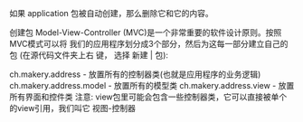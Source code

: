 如果 application 包被自动创建，那么删除它和它的内容。

创建包
Model-View-Controller (MVC)是一个非常重要的软件设计原则。按照MVC模式可以将
我们的应用程序划分成3个部分，然后为这每一部分建立自己的包 (在源代码文件夹上右
键， 选择 新建 | 包):

ch.makery.address - 放置所有的控制器类(也就是应用程序的业务逻辑)
ch.makery.address.model - 放置所有的模型类
ch.makery.address.view - 放置所有界面和控件类
注意: view包里可能会包含一些控制器类，它可以直接被单个的view引用，我们叫它
视图-控制器